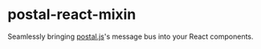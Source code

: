 # postal-react-mixin
Seamlessly bringing [postal.js](https://github.com/postaljs/postal.js)'s message bus into your React components.
